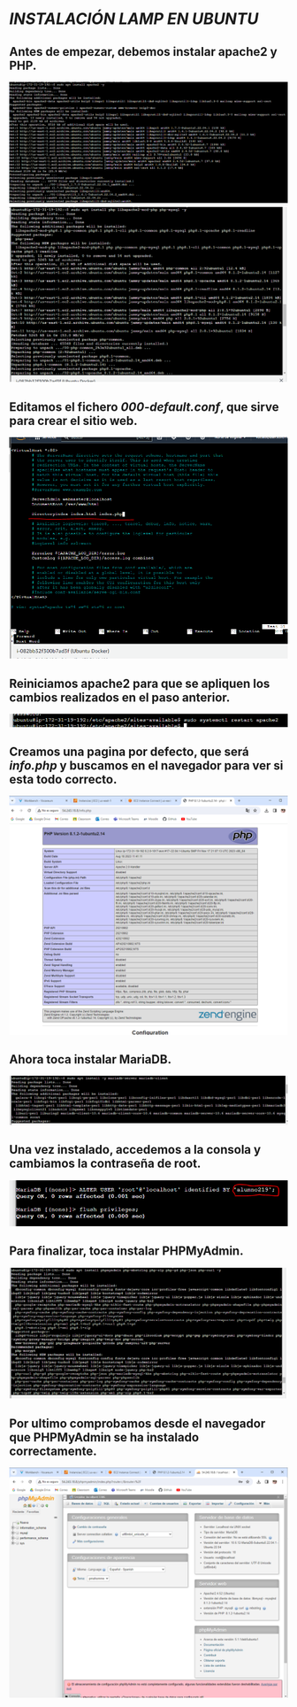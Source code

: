 # ***INSTALACIÓN LAMP EN UBUNTU***
## Antes de empezar, debemos instalar **apache2** y **PHP**.
![](img/1.PNG)
![](img/2.PNG)
## Editamos el fichero *000-default.conf*, que sirve para crear el sitio web.
![](img/3.PNG)
## Reiniciamos **apache2** para que se apliquen los cambios realizados en el paso anterior.
![](img/4.PNG)
## Creamos una pagina por defecto, que será *info.php* y buscamos en el navegador para ver si esta todo correcto.
![](img/5.PNG)
## Ahora toca instalar **MariaDB**.
![](img/7.PNG)
## Una vez instalado, accedemos a la consola y cambiamos la contraseña de root.
![](img/8.PNG)
## Para finalizar, toca instalar **PHPMyAdmin**.
![](img/9.PNG)
## Por ultimo comprobamos desde el navegador que **PHPMyAdmin** se ha instalado correctamente.
![](img/10.PNG)